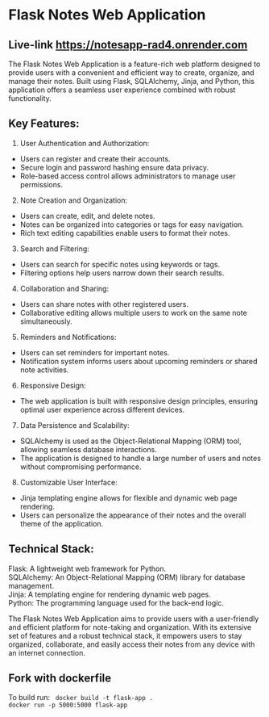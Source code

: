 # Flask Notes Web Application

## Live-link https://notesapp-rad4.onrender.com

The Flask Notes Web Application is a feature-rich web platform designed to provide users with a convenient and efficient way to create, organize, and manage their notes. Built using Flask, SQLAlchemy, Jinja, and Python, this application offers a seamless user experience combined with robust functionality.

## Key Features:

1. User Authentication and Authorization:

* Users can register and create their accounts.
* Secure login and password hashing ensure data privacy.
* Role-based access control allows administrators to manage user permissions.

2. Note Creation and Organization:

* Users can create, edit, and delete notes.
* Notes can be organized into categories or tags for easy navigation.
* Rich text editing capabilities enable users to format their notes.

3. Search and Filtering:

* Users can search for specific notes using keywords or tags.
* Filtering options help users narrow down their search results.

4. Collaboration and Sharing:

* Users can share notes with other registered users.
* Collaborative editing allows multiple users to work on the same note simultaneously.

5. Reminders and Notifications:

* Users can set reminders for important notes.
* Notification system informs users about upcoming reminders or shared note activities.

6. Responsive Design:

* The web application is built with responsive design principles, ensuring optimal user experience across different devices.

7. Data Persistence and Scalability:

* SQLAlchemy is used as the Object-Relational Mapping (ORM) tool, allowing seamless database interactions.
* The application is designed to handle a large number of users and notes without compromising performance.

8. Customizable User Interface:

* Jinja templating engine allows for flexible and dynamic web page rendering.
* Users can personalize the appearance of their notes and the overall theme of the application.

## Technical Stack:

Flask: A lightweight web framework for Python.<br>
SQLAlchemy: An Object-Relational Mapping (ORM) library for database management.<br>
Jinja: A templating engine for rendering dynamic web pages.<br>
Python: The programming language used for the back-end logic.

The Flask Notes Web Application aims to provide users with a user-friendly and efficient platform for note-taking and organization. With its extensive set of features and a robust technical stack, it empowers users to stay organized, collaborate, and easily access their notes from any device with an internet connection.

## Fork with dockerfile
To build run:
<code>
docker build -t flask-app .
</code>
<code>
docker run -p 5000:5000 flask-app
</code>
